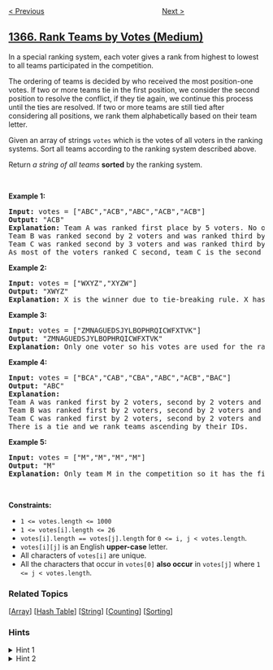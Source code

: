 <!--|This file generated by command(leetcode description); DO NOT EDIT.    |-->
<!--+----------------------------------------------------------------------+-->
<!--|@author    openset <openset.wang@gmail.com>                           |-->
<!--|@link      https://github.com/openset                                 |-->
<!--|@home      https://github.com/openset/leetcode                        |-->
<!--+----------------------------------------------------------------------+-->

[< Previous](../how-many-numbers-are-smaller-than-the-current-number "How Many Numbers Are Smaller Than the Current Number")
　　　　　　　　　　　　　　　　
[Next >](../linked-list-in-binary-tree "Linked List in Binary Tree")

## [1366. Rank Teams by Votes (Medium)](https://leetcode.com/problems/rank-teams-by-votes "通过投票对团队排名")

<p>In a special ranking system,&nbsp;each voter gives a rank from highest to lowest to all teams participated in the competition.</p>

<p>The ordering of teams is decided by who received the most position-one votes. If two or more teams tie in the first position, we consider the second position to resolve the conflict, if they tie again, we continue this process until the ties are resolved. If two or more teams are still tied after considering all positions, we rank them alphabetically based on their team letter.</p>

<p>Given an array of strings <code>votes</code> which is the votes of all voters in the ranking systems. Sort all teams according to the ranking system described above.</p>

<p>Return <em>a string of all teams</em> <strong>sorted</strong> by the ranking system.</p>

<p>&nbsp;</p>
<p><strong>Example 1:</strong></p>

<pre>
<strong>Input:</strong> votes = [&quot;ABC&quot;,&quot;ACB&quot;,&quot;ABC&quot;,&quot;ACB&quot;,&quot;ACB&quot;]
<strong>Output:</strong> &quot;ACB&quot;
<strong>Explanation:</strong> Team A was ranked first place by 5 voters. No other team was voted as first place so team A is the first team.
Team B was ranked second by 2 voters and was ranked third by 3 voters.
Team C was ranked second by 3 voters and was ranked third by 2 voters.
As most of the voters ranked C second, team C is the second team and team B is the third.
</pre>

<p><strong>Example 2:</strong></p>

<pre>
<strong>Input:</strong> votes = [&quot;WXYZ&quot;,&quot;XYZW&quot;]
<strong>Output:</strong> &quot;XWYZ&quot;
<strong>Explanation:</strong> X is the winner due to tie-breaking rule. X has same votes as W for the first position but X has one vote as second position while W doesn&#39;t have any votes as second position. 
</pre>

<p><strong>Example 3:</strong></p>

<pre>
<strong>Input:</strong> votes = [&quot;ZMNAGUEDSJYLBOPHRQICWFXTVK&quot;]
<strong>Output:</strong> &quot;ZMNAGUEDSJYLBOPHRQICWFXTVK&quot;
<strong>Explanation:</strong> Only one voter so his votes are used for the ranking.
</pre>

<p><strong>Example 4:</strong></p>

<pre>
<strong>Input:</strong> votes = [&quot;BCA&quot;,&quot;CAB&quot;,&quot;CBA&quot;,&quot;ABC&quot;,&quot;ACB&quot;,&quot;BAC&quot;]
<strong>Output:</strong> &quot;ABC&quot;
<strong>Explanation:</strong> 
Team A was ranked first by 2 voters, second by 2 voters and third by 2 voters.
Team B was ranked first by 2 voters, second by 2 voters and third by 2 voters.
Team C was ranked first by 2 voters, second by 2 voters and third by 2 voters.
There is a tie and we rank teams ascending by their IDs.
</pre>

<p><strong>Example 5:</strong></p>

<pre>
<strong>Input:</strong> votes = [&quot;M&quot;,&quot;M&quot;,&quot;M&quot;,&quot;M&quot;]
<strong>Output:</strong> &quot;M&quot;
<strong>Explanation:</strong> Only team M in the competition so it has the first rank.
</pre>

<p>&nbsp;</p>
<p><strong>Constraints:</strong></p>

<ul>
	<li><code>1 &lt;= votes.length &lt;= 1000</code></li>
	<li><code>1 &lt;= votes[i].length &lt;= 26</code></li>
	<li><code>votes[i].length ==&nbsp;votes[j].length</code> for&nbsp;<code>0 &lt;= i, j &lt; votes.length</code>.</li>
	<li><code>votes[i][j]</code> is an English <strong>upper-case</strong> letter.</li>
	<li>All characters of <code>votes[i]</code> are unique.</li>
	<li>All the characters&nbsp;that occur&nbsp;in <code>votes[0]</code> <strong>also&nbsp;occur</strong>&nbsp;in <code>votes[j]</code> where <code>1 &lt;= j &lt; votes.length</code>.</li>
</ul>

### Related Topics
  [[Array](../../tag/array/README.md)]
  [[Hash Table](../../tag/hash-table/README.md)]
  [[String](../../tag/string/README.md)]
  [[Counting](../../tag/counting/README.md)]
  [[Sorting](../../tag/sorting/README.md)]

### Hints
<details>
<summary>Hint 1</summary>
Build array rank where rank[i][j] is the number of votes for team i to be the j-th rank.
</details>

<details>
<summary>Hint 2</summary>
Sort the trams by rank array. if rank array is the same for two or more teams, sort them by the ID in ascending order.
</details>
